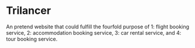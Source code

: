# Trilancer

An pretend website that could fulfill the fourfold purpose of 1: flight booking service, 2: accommodation booking service, 3: car rental service, and 4: tour booking service.
